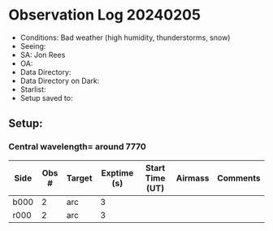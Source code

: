 # Observation Log 20240205

* Conditions: Bad weather (high humidity, thunderstorms, snow)
* Seeing: 
* SA: Jon Rees
* OA: 
* Data Directory: 
* Data Directory on Dark: 
* Starlist: 
* Setup saved to: 

## Setup: 

    
### Central wavelength= around 7770


| Side | Obs #     | Target    | Exptime (s) | Start Time (UT) | Airmass | Comments                                                   |
|------|-----------|-----------|-------------|-----------------|---------|------------------------------------------------------------|
|b000|2|arc        |3| |||
|r000|2|arc        |3| |||
